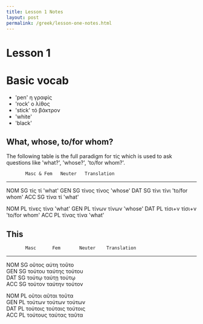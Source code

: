 ```yaml
---
title: Lesson 1 Notes
layout: post
permalink: /greek/lesson-one-notes.html
---
```


Lesson 1
========

Basic vocab
===========

-   'pen' η γραφίς
-   'rock' ο λίθος
-   'stick' τό βάκτρον
-   'white'
-   'black'

What, whose, to/for whom?
-------------------------

The following table is the full paradigm for τίς which is used to ask
questions like 'what?', 'whose?', 'to/for whom?'.

           Masc & Fem   Neuter   Translation
  -------- ------------ -------- ---------------
  NOM SG   τίς          τί       'what'
  GEN SG   τίνος        τίνος    'whose'
  DAT SG   τίνι         τίνι     'to/for whom'
  ACC SG   τίνα         τί       'what'
                                 
  NOM PL   τίνες        τίνα     'what'
  GEN PL   τίνων        τίνων    'whose'
  DAT PL   τίσι+ν       τίσι+ν   'to/for whom'
  ACC PL   τίνας        τίνα     'what'

This
----

           Masc      Fem       Neuter    Translation
  -------- --------- --------- --------- -------------
  NOM SG   οῦτος     αύτη      τοῦτο     
  GEN SG   τούτου    ταύτης    τούτου    
  DAT SG   τούτῳ     ταύτῃ     τούτῳ     
  ACC SG   τούτον    ταύτην    τούτον    
                                         
  NOM PL   οῦτοι     αῦται     τοῦτα     
  GEN PL   τούτων    τούτων    τούτων    
  DAT PL   τούτοις   τούταις   τούτοις   
  ACC PL   τούτους   ταύτας    ταῦτα     
